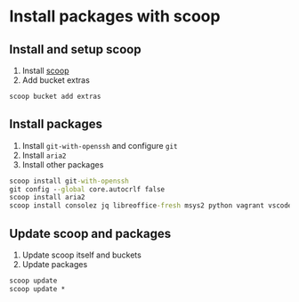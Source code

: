# Install packages with scoop

## Install and setup scoop

1. Install [scoop]
1. Add bucket extras

```cmd
scoop bucket add extras
```

[scoop]: https://github.com/lukesampson/scoop

## Install packages

1. Install `git-with-openssh` and configure `git`
1. Install `aria2`
1. Install other packages

```cmd
scoop install git-with-openssh
git config --global core.autocrlf false
scoop install aria2
scoop install consolez jq libreoffice-fresh msys2 python vagrant vscode-portable winmerge
```

## Update scoop and packages

1. Update scoop itself and buckets
1. Update packages

```cmd
scoop update
scoop update *
```

